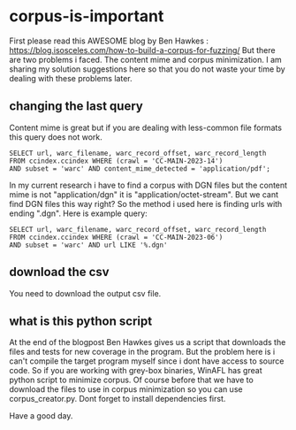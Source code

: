 # corpus-is-important

First please read this AWESOME blog by Ben Hawkes : https://blog.isosceles.com/how-to-build-a-corpus-for-fuzzing/
But there are two problems i faced. The content mime and corpus minimization. I am sharing my solution suggestions here so that you do not waste your time by dealing with these problems later.

## changing the last query

Content mime is great but if you are dealing with less-common file formats this query does not work.

```
SELECT url, warc_filename, warc_record_offset, warc_record_length
FROM ccindex.ccindex WHERE (crawl = 'CC-MAIN-2023-14') 
AND subset = 'warc' AND content_mime_detected = 'application/pdf';
```

In my current research i have to find a corpus with DGN files but the content mime is not "application/dgn" it is "application/octet-stream".
But we cant find DGN files this way right?
So the method i used here is finding urls with ending ".dgn". Here is example query:

```
SELECT url, warc_filename, warc_record_offset, warc_record_length
FROM ccindex.ccindex WHERE (crawl = 'CC-MAIN-2023-06')
AND subset = 'warc' AND url LIKE '%.dgn'
```

## download the csv

You need to download the output csv file.

## what is this python script

At the end of the blogpost Ben Hawkes gives us a script that downloads the files and tests for new coverage in the program.
But the problem here is i can't compile the target program myself since i dont have access to source code.
So if you are working with grey-box binaries, WinAFL has great python script to minimize corpus.
Of course before that we have to download the files to use in corpus minimization so you can use corpus_creator.py.
Dont forget to install dependencies first.

Have a good day.



